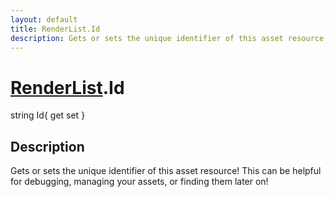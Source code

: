 ```yaml
---
layout: default
title: RenderList.Id
description: Gets or sets the unique identifier of this asset resource! This can be helpful for debugging, managing your assets, or finding them later on!
---
```

# [RenderList]({{site.url}}/Pages/StereoKit/RenderList.html).Id

<div class='signature' markdown='1'>
string Id{ get set }
</div>

## Description
Gets or sets the unique identifier of this asset resource!
This can be helpful for debugging, managing your assets, or finding
them later on!

